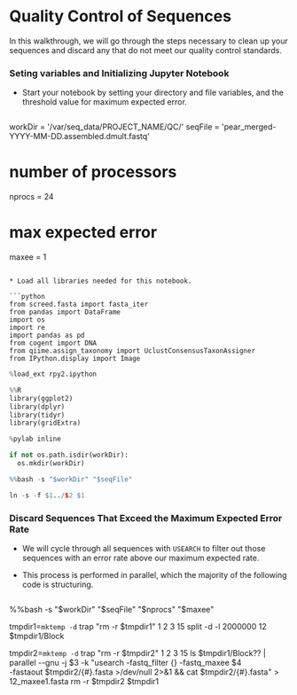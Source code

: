 # Quality Control of Sequences

In this walkthrough, we will go through the steps necessary to clean up your sequences and discard any that do not meet our quality control standards.

### Seting variables and Initializing Jupyter Notebook
* Start your notebook by setting your directory and file variables, and the threshold value for maximum expected error.

  ```python
workDir = '/var/seq_data/PROJECT_NAME/QC/'
seqFile = 'pear_merged-YYYY-MM-DD.assembled.dmult.fastq'

# number of processors
nprocs = 24

# max expected error
maxee = 1
  ```
  
* Load all libraries needed for this notebook.

  ```python
from screed.fasta import fasta_iter
from pandas import DataFrame
import os
import re
import pandas as pd
from cogent import DNA
from qiime.assign_taxonomy import UclustConsensusTaxonAssigner
from IPython.display import Image
  ```

  ```python
%load_ext rpy2.ipython
  ```

  ```python
%%R
library(ggplot2)
library(dplyr)
library(tidyr)
library(gridExtra)
  ```

  ```python
%pylab inline
  ```

  ```python
if not os.path.isdir(workDir):
    os.mkdir(workDir)
  ```

  ```r
%%bash -s "$workDir" "$seqFile"
  ```

  ```r
ln -s -f $1../$2 $1
  ```

### Discard Sequences That Exceed the Maximum Expected Error Rate
* We will cycle through all sequences with `USEARCH` to filter out those sequences with an error rate above our maximum expected rate.
* This process is performed in parallel, which the majority of the following code is structuring.

  ```r
%%bash -s "$workDir" "$seqFile" "$nprocs" "$maxee"

tmpdir1=`mktemp -d`
trap "rm -r $tmpdir1" 1 2 3 15
split -d -l 2000000 $1$2 $tmpdir1/Block

tmpdir2=`mktemp -d`
trap "rm -r $tmpdir2" 1 2 3 15
ls $tmpdir1/Block?? | parallel --gnu -j $3 -k "usearch -fastq_filter {} -fastq_maxee $4 \
-fastaout $tmpdir2/{#}.fasta >/dev/null 2>&1 && cat $tmpdir2/{#}.fasta" > $1$2_maxee1.fasta
rm -r $tmpdir2 $tmpdir1
  ```








